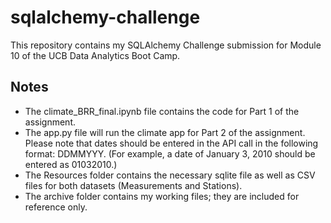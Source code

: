 # sqlalchemy-challenge
This repository contains my SQLAlchemy Challenge submission for Module 10 of the UCB Data Analytics Boot Camp.

## Notes 
- The climate_BRR_final.ipynb file contains the code for Part 1 of the assignment. 
- The app.py file will run the climate app for Part 2 of the assignment. Please note that dates should be entered in the API call in the following format: DDMMYYY. (For example, a date of January 3, 2010 should be entered as 01032010.) 
- The Resources folder contains the necessary sqlite file as well as CSV files for both datasets (Measurements and Stations). 
- The archive folder contains my working files; they are included for reference only. 
